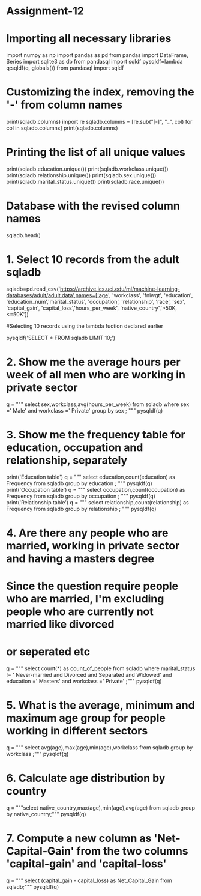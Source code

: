 # Assignment-12

# Importing all necessary libraries

import numpy as np
import pandas as pd
from pandas import DataFrame, Series
import sqlite3 as db
from pandasql import sqldf
pysqldf=lambda q:sqldf(q, globals())
from pandasql import sqldf

# Customizing the index, removing the '-' from column names

print(sqladb.columns)
import re
sqladb.columns = [re.sub("[-]", "_", col) for col in sqladb.columns]
print(sqladb.columns)

# Printing the list of all unique values

print(sqladb.education.unique())
print(sqladb.workclass.unique())
print(sqladb.relationship.unique())
print(sqladb.sex.unique())
print(sqladb.marital_status.unique())
print(sqladb.race.unique())

# Database with the revised column names
sqladb.head()


# 1. Select 10 records from the adult sqladb

sqladb=pd.read_csv('https://archive.ics.uci.edu/ml/machine-learning-databases/adult/adult.data',names=['age', 
'workclass', 'fnlwgt', 'education', 'education_num','marital_status', 'occupation', 'relationship', 'race', 'sex',
'capital_gain', 'capital_loss','hours_per_week', 'native_country','>50K,<=50K'])


#Selecting 10 records using the lambda fuction declared earlier

pysqldf('SELECT * FROM sqladb LIMIT 10;')

# 2. Show me the average hours per week of all men who are working in private sector

q = """ select sex,workclass,avg(hours_per_week) from sqladb where sex =' Male' and workclass =' Private' 
group by sex  ; """
pysqldf(q)

# 3. Show me the frequency table for education, occupation and relationship, separately

print('Education table')
q = """ select education,count(education) as Frequency from sqladb group by education ; """
pysqldf(q)
print('Occupation table')
q = """ select occupation,count(occupation) as Frequency from sqladb group by occupation ; """
pysqldf(q)
print('Relationship table')
q = """ select relationship,count(relationship) as Frequency from sqladb group by relationship ; """
pysqldf(q)

# 4. Are there any people who are married, working in private sector and having a masters degree
# Since the question require people who are married, I'm excluding people who are currently not married like divorced 
# or seperated etc
q = """ select count(*) as count_of_people from sqladb where marital_status != ' Never-married and Divorced and 
Separated and Widowed' and education =' Masters' and workclass =' Private' ;""" 
pysqldf(q)

# 5. What is the average, minimum and maximum age group for people working in different sectors

q  = """ select avg(age),max(age),min(age),workclass from sqladb group by workclass ;"""
pysqldf(q)

# 6. Calculate age distribution by country

q = """select native_country,max(age),min(age),avg(age) from sqladb group by native_country;"""
pysqldf(q)

# 7. Compute a new column as 'Net-Capital-Gain' from the two columns 'capital-gain' and 'capital-loss'

q = """ select (capital_gain - capital_loss) as Net_Capital_Gain from sqladb;"""
pysqldf(q)




